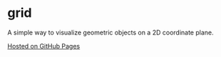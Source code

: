 # grid

A simple way to visualize geometric objects on a 2D coordinate plane.

[Hosted on GitHub Pages](https://mizlan.github.io/grid/)
